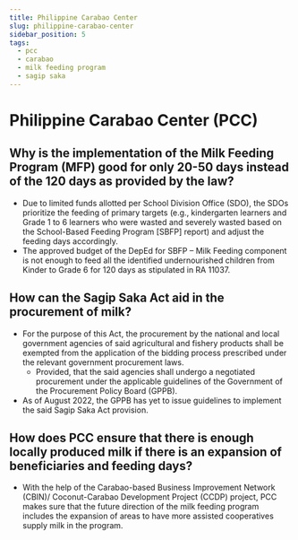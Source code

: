 ```yaml
---
title: Philippine Carabao Center
slug: philippine-carabao-center
sidebar_position: 5
tags:
  - pcc
  - carabao
  - milk feeding program
  - sagip saka
---
```


# Philippine Carabao Center (PCC)

## Why is the implementation of the Milk Feeding Program (MFP) good for only 20-50 days instead of the 120 days as provided by the law?

- Due to limited funds allotted per School Division Office (SDO), the SDOs prioritize the feeding of primary targets (e.g., kindergarten learners and Grade 1 to 6 learners who were wasted and severely wasted based on the School-Based Feeding Program [SBFP] report) and adjust the feeding days accordingly. 
- The approved budget of the DepEd for SBFP – Milk Feeding component is not enough to feed all the identified undernourished children from Kinder to Grade 6 for 120 days as stipulated in RA 11037.

## How can the Sagip Saka Act aid in the procurement of milk?

- For the purpose of this Act, the procurement by the national and local government agencies of said agricultural and fishery products shall be exempted from the application of the bidding process prescribed under the relevant government procurement laws. 
  - Provided, that the said agencies shall undergo a negotiated procurement under the applicable guidelines of the Government of the Procurement Policy Board (GPPB).
- As of August 2022, the GPPB has yet to issue guidelines to implement the said Sagip Saka Act provision.

## How does PCC ensure that there is enough locally produced milk if there is an expansion of beneficiaries and feeding days?

- With the help of the Carabao-based Business Improvement Network (CBIN)/ Coconut-Carabao Development Project (CCDP) project, PCC makes sure that the future direction of the milk feeding program includes the expansion of areas to have more assisted cooperatives supply milk in the program. 
